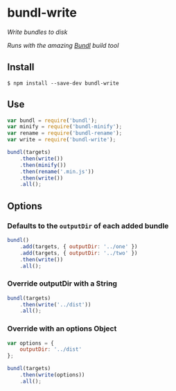 # bundl-write

*Write bundles to disk*

*Runs with the amazing [Bundl](https://github.com/seebigs/bundl) build tool*

## Install

```
$ npm install --save-dev bundl-write
```

## Use

```js
var bundl = require('bundl');
var minify = require('bundl-minify');
var rename = require('bundl-rename');
var write = require('bundl-write');

bundl(targets)
    .then(write())
    .then(minify())
    .then(rename('.min.js'))
    .then(write())
    .all();
```

## Options

### Defaults to the `outputDir` of each added bundle
```js
bundl()
    .add(targets, { outputDir: '../one' })
    .add(targets, { outputDir: '../two' })
    .then(write())
    .all();
```

### Override outputDir with a String
```js
bundl(targets)
    .then(write('../dist'))
    .all();
```

### Override with an options Object
```js
var options = {
    outputDir: '../dist'
};

bundl(targets)
    .then(write(options))
    .all();
```

